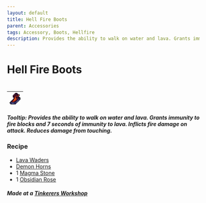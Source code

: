 ```yaml
---
layout: default
title: Hell Fire Boots
parent: Accessories
tags: Accessory, Boots, Hellfire
description: Provides the ability to walk on water and lava. Grants immunity to fire blocks and 7 seconds of immunity to lava. Inflicts fire damage on attack. Reduces damage from touching.
---
```


# Hell Fire Boots
#
| ![Icon](https://raw.githubusercontent.com/RickLugtigheid/SupernovaMod/main/Items/Accessories/PreHardmode/HellFireBoots.png) |
| ------ |

##### Tooltip: *Provides the ability to walk on water and lava. Grants immunity to fire blocks and 7 seconds of immunity to lava. Inflicts fire damage on attack. Reduces damage from touching.*

### Recipe
- [Lava Waders](https://terraria.gamepedia.com/Lava_Waders)
- [Demon Horns](https://ricklugtigheid.github.io/SupernovaMod/docs/items/accessories/demon_horns)
- 1 [Magma Stone](https://terraria.gamepedia.com/Magma_Stone)
- 1 [Obsidian Rose](https://terraria.gamepedia.com/Obsidian_Rose)

##### Made at a [Tinkerers Workshop](https://terraria.fandom.com/wiki/Tinkerer%27s_Workshop)